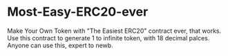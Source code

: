 # Most-Easy-ERC20-ever
Make Your Own Token with "The Easiest ERC20" contract ever, that works.
Use this contract to generate 1 to infinite token, with 18 decimal palces.
Anyone can use this, expert to newb.
